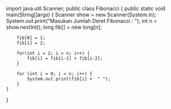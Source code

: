 import java.util.Scanner;
public class Fibonacci {
    public static void main(String[]args) {
        Scanner show = new Scanner(System.in);
        System.out.print("Masukan Jumlah Deret Fibonacci : ");
        int n = show.nextInt();
        long fib[] = new long[n];
         
        fib[0] = 1;
        fib[1] = 2;
         
        for(int i = 2; i < n; i++) {
            fib[i] = fib[i-1] + fib[i-2];
        }
         
        for (int i = 0; i < n; i++) {
            System.out.print(fib[i] +  " ");
        }
    }
 
}
